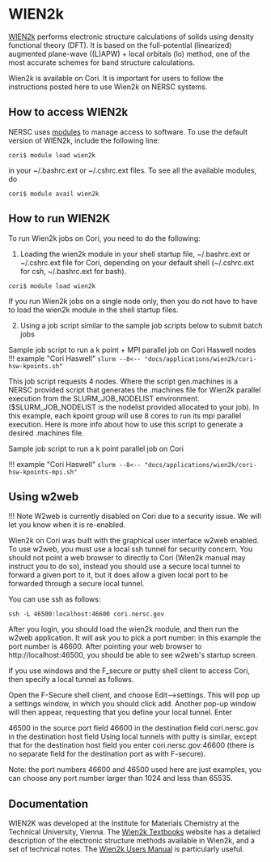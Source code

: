# WIEN2k 

[WIEN2k](http://susi.theochem.tuwien.ac.at/) 
performs electronic structure calculations of solids using density functional theory (DFT). It is based on the full-potential (linearized) augmented plane-wave ((L)APW) + local orbitals (lo) method, one of the most accurate schemes for band structure calculations.

Wien2k is available on Cori. It is important for users to follow the instructions posted here to use Wien2k on NERSC systems.

## How to access WIEN2k
NERSC uses [modules](https://docs.nersc.gov/environment/#nersc-modules-environment) to manage access to software. 
To use the default version of WIEN2k, include the following line:
```shell
cori$ module load wien2k
```
in your ~/.bashrc.ext or ~/.cshrc.ext files. To see all the available modules, do

```shell
cori$ module avail wien2k
```
## How to run WIEN2K 
To run Wien2k jobs on Cori, you need to do the following:

1) Loading the wien2k module in your shell startup file, ~/.bashrc.ext or ~/.cshrc.ext file for Cori, depending on your default shell (~/.cshrc.ext for csh, ~/.bashrc.ext for bash).

```shell
cori$ module load wien2k
```
If you run Wien2k jobs on a single node only, then you do not have to have to load the wien2k module in the shell startup files. 

2) Using a job script similar to the sample job scripts below to submit batch jobs

Sample job script to run a k point + MPI parallel job on Cori Haswell nodes
!!! example "Cori Haswell"
    ```slurm
    --8<-- "docs/applications/wien2k/cori-hsw-kpoints.sh"
    ```

This job script requests 4 nodes. Where the script gen.machines is a NERSC provided script that generates the .machines file for Wien2k parallel execution from the SLURM_JOB_NODELIST environment. ($SLURM_JOB_NODELIST is the nodelist provided allocated to your job). In this example, each kpoint group will use 8 cores to run its mpi parallel execution. Here is more info about how to use this script to generate a desired .machines file.

Sample job script to run a k point parallel job on Cori

!!! example "Cori Haswell"
    ```slurm
    --8<-- "docs/applications/wien2k/cori-hsw-kpoints-mpi.sh"
    ```

## Using w2web 

!!! Note 
	W2web is currently disabled on Cori due to a security issue. We will let you know when it is re-enabled. 

Wien2k on Cori was built with the graphical user interface w2web enabled. To use w2web, you must use a local ssh tunnel for security concern. You should not point a web browser to directly to Cori (Wien2k manual may instruct you to do so), instead you should use a secure local tunnel to forward a given port to it, but it does allow a given local port to be forwarded through a secure local tunnel.

You can use ssh as follows:

```shell
ssh -L 46500:localhost:46600 cori.nersc.gov  
```
After you login, you should load the wien2k module, and then run the w2web application. It will ask you to pick a port number: in this example the port number is 46600. After pointing your web browser to http://localhost:46500, you should be able to see w2web's startup screen.

If you use windows and the F_secure or putty shell client to access Cori, then specify a local tunnel as follows.

Open the F-Secure shell client, and choose Edit-->settings.  This will pop up a settings window, in which you should click add. Another pop-up window will then appear, requesting that you define your local tunnel.  Enter

46500 in the source port field
46600 in the destination field
cori.nersc.gov in the destination host field
Using local tunnels with putty is similar, except that for the destination host field you enter cori.nersc.gov:46600 (there is no separate field for the destination port as with F-secure).

Note: the port numbers 46600 and 46500 used here are just examples, you can choose any port number larger than 1024 and less than 65535.


## Documentation

WIEN2K was developed at the Institute for Materials Chemistry at the Technical University, Vienna. 
The [Wien2k Textbooks](http://www.wien2k.at/reg_user/textbooks/) website has a detailed description of the electronic structure methods available in Wien2k, and a set of technical notes. The [Wien2k Users Manual](http://www.wien2k.at/reg_user/textbooks/usersguide.pdf) is particularly useful.

